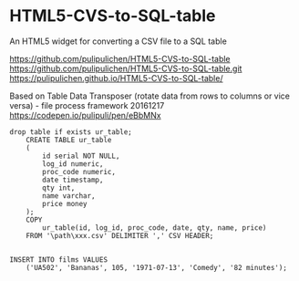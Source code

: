 # HTML5-CVS-to-SQL-table
An HTML5 widget for converting a CSV file to a SQL table

https://github.com/pulipulichen/HTML5-CVS-to-SQL-table
https://github.com/pulipulichen/HTML5-CVS-to-SQL-table.git
https://pulipulichen.github.io/HTML5-CVS-to-SQL-table/

Based on 
Table Data Transposer (rotate data from rows to columns or vice versa) - file process framework 20161217
https://codepen.io/pulipuli/pen/eBbMNx

````
drop table if exists ur_table;
    CREATE TABLE ur_table
    (
        id serial NOT NULL,
        log_id numeric, 
        proc_code numeric,
        date timestamp,
        qty int,
        name varchar,
        price money
    );
    COPY 
        ur_table(id, log_id, proc_code, date, qty, name, price)
    FROM '\path\xxx.csv' DELIMITER ',' CSV HEADER;


INSERT INTO films VALUES
    ('UA502', 'Bananas', 105, '1971-07-13', 'Comedy', '82 minutes');
````